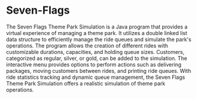 # Seven-Flags
The Seven Flags Theme Park Simulation is a Java program that provides a virtual experience of managing a theme park. It utilizes a double linked list data structure to efficiently manage the ride queues and simulate the park's operations. The program allows the creation of different rides with customizable durations, capacities, and holding queue sizes. Customers, categorized as regular, silver, or gold, can be added to the simulation. The interactive menu provides options to perform actions such as delivering packages, moving customers between rides, and printing ride queues. With ride statistics tracking and dynamic queue management, the Seven Flags Theme Park Simulation offers a realistic simulation of theme park operations.
